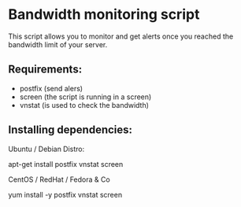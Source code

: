 Bandwidth monitoring script
===========================


This script allows you to monitor and get alerts once you reached the bandwidth limit of your server.


Requirements:
-------------

- postfix (send alers)
- screen (the script is running in a screen)
- vnstat (is used to check the bandwidth)

Installing dependencies:
------------------------

Ubuntu / Debian Distro:

apt-get install postfix vnstat screen

CentOS / RedHat / Fedora & Co

yum install -y postfix vnstat screen

